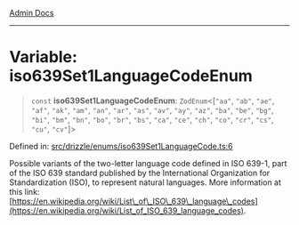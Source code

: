 [Admin Docs](/)

***

# Variable: iso639Set1LanguageCodeEnum

> `const` **iso639Set1LanguageCodeEnum**: `ZodEnum`\<\[`"aa"`, `"ab"`, `"ae"`, `"af"`, `"ak"`, `"am"`, `"an"`, `"ar"`, `"as"`, `"av"`, `"ay"`, `"az"`, `"ba"`, `"be"`, `"bg"`, `"bi"`, `"bm"`, `"bn"`, `"bo"`, `"br"`, `"bs"`, `"ca"`, `"ce"`, `"ch"`, `"co"`, `"cr"`, `"cs"`, `"cu"`, `"cv"`\]\>

Defined in: [src/drizzle/enums/iso639Set1LanguageCode.ts:6](https://github.com/Suyash878/talawa-api/blob/05d9dfc8d9c5928ef559c72f2ab0492d0dbbb48c/src/drizzle/enums/iso639Set1LanguageCode.ts#L6)

Possible variants of the two-letter language code defined in ISO 639-1, part of the ISO 639 standard published by the International Organization for Standardization (ISO), to represent natural languages. More information at this link: [https://en.wikipedia.org/wiki/List\_of\_ISO\_639\_language\_codes](https://en.wikipedia.org/wiki/List_of_ISO_639_language_codes).
